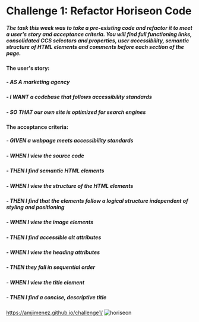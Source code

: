 # Challenge 1: Refactor Horiseon Code
##### The task this week was to take a pre-existing code and refactor it to meet a user's story and acceptance criteria. You will find full functioning links, consolidated CCS selectors and properties, user accessibility, semantic structure of HTML elements and comments before each section of the page.




#### **The user's story:**
##### -   AS A marketing agency
##### -   I WANT a codebase that follows accessibility standards
##### -   SO THAT our own site is optimized for search engines

#### **The acceptance criteria:**
##### - GIVEN a webpage meets accessibility standards
##### - WHEN I view the source code
##### - THEN I find semantic HTML elements
##### - WHEN I view the structure of the HTML elements
##### - THEN I find that the elements follow a logical structure independent of styling and positioning
##### - WHEN I view the image elements
##### - THEN I find accessible alt attributes
##### - WHEN I view the heading attributes
##### - THEN they fall in sequential order
##### - WHEN I view the title element
##### - THEN I find a concise, descriptive title


https://amjimenez.github.io/challenge1/
![horiseon](https://user-images.githubusercontent.com/99158580/155063848-d3ef1719-25f4-4ee2-8006-8422db0a3e5d.png)